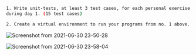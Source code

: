 ```sh
1. Write unit-tests, at least 3 test cases, for each personal exercise completed
during day 1. (15 test cases)
```

```sh
2. Create a virtual environment to run your programs from no. 1 above.

```
![Screenshot from 2021-06-30 23-50-28](https://user-images.githubusercontent.com/27253931/124030128-89b20d00-d9fe-11eb-9cc3-2937d7b3dd40.png)

![Screenshot from 2021-06-30 23-58-04](https://user-images.githubusercontent.com/27253931/124039491-b4ef2900-da0b-11eb-815e-d4c230272c0a.png)


